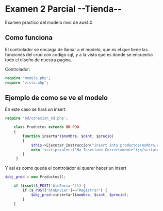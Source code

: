 # Examen 2 Parcial --Tienda--

Examen practico del modelo mvc de awi4.0.

## Como funciona

El controlador se encarga de llamar a el modelo, que es el que tiene las funciones del crud con codigo sql, y a la vista que es donde se encuentra todo el diseño de nuestra pagina.


Controlador:
```php
require 'modelo.php';
require 'vista.php';
```

## Ejemplo de como se ve el modelo
En este caso se hará un insert

```php
require 'bd/conexion_bd.php';

	class Productos extends BD_PDO
	{
		function insertar($nombre, $cant, $precio)
		{
			$this->Ejecutar_Instruccion("insert into productos(nombre,cant,precio) values('$nombre','$cant','$precio')");
			echo '<script>alert("Ha Insertado Correctamente");</script>';
		}
     }
```

Y asi es como queda el controlador al querer hacer un insert
```php
$obj_prod = new Productos();

    if (isset($_POST['btnEnviar'])) {
        if ($_POST['btnEnviar']=="Registrar") {
            $obj_prod->insertar($nombre, $cant, $precio);
        }
    }
```
